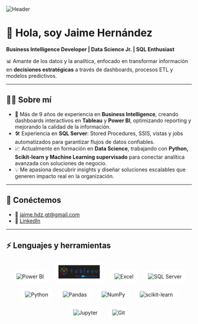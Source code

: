 <!-- Encabezado con banner -->
![Header](https://your-image-link-here.com/banner.png)

# 👋 Hola, soy Jaime Hernández  

**Business Intelligence Developer | Data Science Jr. | SQL Enthusiast**  

📊 Amante de los datos y la analítica, enfocado en transformar información en **decisiones estratégicas** a través de dashboards, procesos ETL y modelos predictivos.  

---

## 👨‍💻 Sobre mí  

- 🚀 Más de 9 años de experiencia en **Business Intelligence**, creando dashboards interactivos en **Tableau** y **Power BI**, optimizando reporting y mejorando la calidad de la información.  
- 🛠️ Experiencia en **SQL Server**: Stored Procedures, SSIS, vistas y jobs automatizados para garantizar flujos de datos confiables.  
- 📈 Actualmente en formación en **Data Science**, trabajando con **Python, Scikit-learn y Machine Learning supervisado** para conectar analítica avanzada con soluciones de negocio.  
- 💡 Me apasiona descubrir insights y diseñar soluciones escalables que generen impacto real en la organización.  

---

## 🔗 Conéctemos  

- 📧 [jaime.hdz.gt@gmail.com](mailto:jaime.tucorreo@gmail.com)  
- 💼 [LinkedIn](https://linkedin.com/in/jaime-hdz/)  


---

## ⚡ Lenguajes y herramientas

<p align="center">

  <!-- Cambia el color de fondo si quieres: #ffffff (claro) | #0F172A (oscuro) -->
  <!-- POWER BI -->
  <span style="background:#ffffff; padding:10px 12px; border-radius:12px; display:inline-block; margin:6px;">
    <img src="https://cdn.worldvectorlogo.com/logos/power-bi.svg" alt="Power BI" height="36" />
    <!-- Fallback: descomenta si el de arriba no carga -->
    <!-- <img src="https://www.vectorlogo.zone/logos/microsoft-powerbi/microsoft-powerbi-icon.svg" alt="Power BI" height="36" /> -->
  </span>

 <!-- TABLEAU (local, con tarjeta/fondo) -->
<span style="background:#ffffff; padding:10px 12px; border-radius:12px; display:inline-block; margin:6px;">
  <img src="assets/logos/tableau.png" alt="Tableau" height="36" />
</span>


<!-- EXCEL (Wikimedia Commons, SVG oficial) -->
<span style="background:#ffffff; padding:10px 12px; border-radius:12px; display:inline-block; margin:6px;">
  <img src="https://upload.wikimedia.org/wikipedia/commons/3/34/Microsoft_Office_Excel_%282019%E2%80%93present%29.svg" alt="Excel" height="36" />
</span>


  <!-- SQL Server -->
  <span style="background:#ffffff; padding:10px 12px; border-radius:12px; display:inline-block; margin:6px;">
    <img src="https://cdn.jsdelivr.net/gh/devicons/devicon/icons/microsoftsqlserver/microsoftsqlserver-plain.svg" alt="SQL Server" height="36" />
  </span>

  <!-- Python -->
  <span style="background:#ffffff; padding:10px 12px; border-radius:12px; display:inline-block; margin:6px;">
    <img src="https://cdn.jsdelivr.net/gh/devicons/devicon/icons/python/python-original.svg" alt="Python" height="36" />
  </span>

  <!-- Pandas -->
  <span style="background:#ffffff; padding:10px 12px; border-radius:12px; display:inline-block; margin:6px;">
    <img src="https://cdn.jsdelivr.net/gh/devicons/devicon/icons/pandas/pandas-original.svg" alt="Pandas" height="36" />
  </span>

  <!-- NumPy -->
  <span style="background:#ffffff; padding:10px 12px; border-radius:12px; display:inline-block; margin:6px;">
    <img src="https://cdn.jsdelivr.net/gh/devicons/devicon/icons/numpy/numpy-original.svg" alt="NumPy" height="36" />
  </span>

  <!-- scikit-learn -->
  <span style="background:#ffffff; padding:10px 12px; border-radius:12px; display:inline-block; margin:6px;">
    <img src="https://cdn.jsdelivr.net/gh/devicons/devicon/icons/scikitlearn/scikitlearn-original.svg" alt="scikit-learn" height="36" />
  </span>

  <!-- Jupyter -->
  <span style="background:#ffffff; padding:10px 12px; border-radius:12px; display:inline-block; margin:6px;">
    <img src="https://cdn.jsdelivr.net/gh/devicons/devicon/icons/jupyter/jupyter-original.svg" alt="Jupyter" height="36" />
  </span>

  <!-- Git -->
  <span style="background:#ffffff; padding:10px 12px; border-radius:12px; display:inline-block; margin:6px;">
    <img src="https://cdn.jsdelivr.net/gh/devicons/devicon/icons/git/git-original.svg" alt="Git" height="36" />
  </span>

</p>


